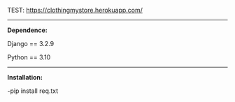 TEST: https://clothingmystore.herokuapp.com/
_________________
**Dependence:**

Django == 3.2.9

Python == 3.10
__________________
**Installation:**

-pip install req.txt
